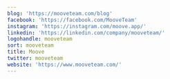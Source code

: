 ```yaml
---
blog: 'https://mooveteam.com/blog'
facebook: 'https://facebook.com/MooveTeam'
instagram: 'https://instagram.com/moove.app/'
linkedin: 'https://linkedin.com/company/mooveteam/'
logohandle: mooveteam
sort: mooveteam
title: Moove
twitter: mooveteam
website: 'https://www.mooveteam.com/'
---
```

